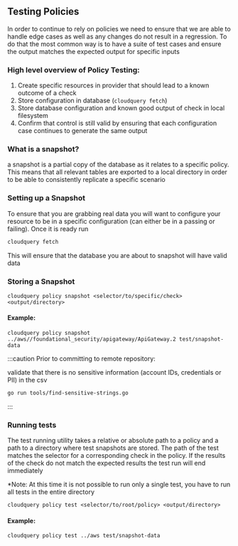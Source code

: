 
## Testing Policies

In order to continue to rely on policies we need to ensure that we are able to handle edge cases as well as any changes do not result in a regression. To do that the most common way is to have a suite of test cases and ensure the output matches the expected output for specific inputs

### High level overview of Policy Testing:

1. Create specific resources in provider that should lead to a known outcome of a check
2. Store configuration in database (`cloudquery fetch`)
3. Store database configuration and known good output of check in local filesystem
4. Confirm that control is still valid by ensuring that each configuration case continues to generate the same output


### What is a snapshot?

a snapshot is a partial copy of the database as it relates to a specific policy. This means that all relevant tables are exported to a local directory in order to be able to consistently replicate a specific scenario


### Setting up a Snapshot

To ensure that you are grabbing real data you will want to configure your resource to be in a specific configuration (can either be in a passing or failing). Once it is ready run

``` bash
cloudquery fetch
```

This will ensure that the database you are about to snapshot will have valid data


### Storing a Snapshot

`cloudquery policy snapshot <selector/to/specific/check> <output/directory>`

#### Example:
`cloudquery policy snapshot ../aws//foundational_security/apigateway/ApiGateway.2 test/snapshot-data`


:::caution
Prior to committing to remote repository:

validate that there is no sensitive information (account IDs, credentials or PII) in the csv

``` bash
go run tools/find-sensitive-strings.go
```
:::


### Running tests


The test running utility takes a relative or absolute path to a policy and a path to a directory where test snapshots are stored. The path of the test matches the selector for a corresponding check in the policy. If the results of the check do not match the expected results the test run will end immediately

*Note: At this time it is not possible to run only a single test, you have to run all tests in the entire directory


`cloudquery policy test <selector/to/root/policy> <output/directory>`

#### Example:
``` bash
cloudquery policy test ../aws test/snapshot-data
```

